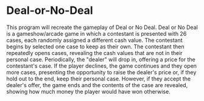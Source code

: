 # Deal-or-No-Deal

This program will recreate the gameplay of Deal or No Deal. Deal or No Deal is a gameshow/arcade game in which a contestant is presented with 26 cases, each randomly assigned a different cash value. The contestant begins by selected one case to keep as their own. The contestant then repeatedly opens cases, revealing the cash values that are not in their personal case. Periodically, the "dealer" will drop in, offering a price for the contestant's case. If the player declines, the game continues and they open more cases, presenting the opportunity to raise the dealer's price or, if they hold out to the end, keep their personal case. However, if they accept the dealer's offer, the game ends and the contents of the case are revealed, showing how much money the player would have won otherwise.
